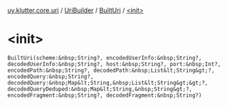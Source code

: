 [uy.klutter.core.uri](../../index.md) / [UriBuilder](../index.md) / [BuiltUri](index.md) / [&lt;init&gt;](.)


# &lt;init&gt;

`BuiltUri(scheme:&nbsp;String?, encodedUserInfo:&nbsp;String?, decodedUserInfo:&nbsp;String?, host:&nbsp;String?, port:&nbsp;Int?, encodedPath:&nbsp;String?, decodedPath:&nbsp;List&lt;String&gt;?, encodedQuery:&nbsp;String?, decodedQuery:&nbsp;Map&lt;String,&nbsp;List&lt;String&gt;&gt;?, decodedQueryDeduped:&nbsp;Map&lt;String,&nbsp;String&gt;?, encodedFragment:&nbsp;String?, decodedFragment:&nbsp;String?)`


